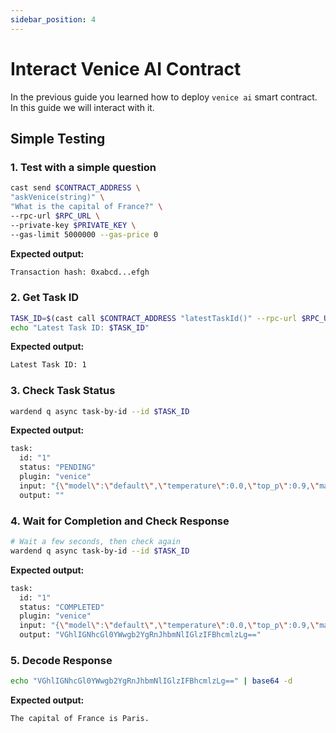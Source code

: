 ```yaml
---
sidebar_position: 4
---
```


# Interact Venice AI Contract

In the previous guide you learned how to deploy `venice ai` smart contract. In this guide we will interact with it.

## Simple Testing

### 1. Test with a simple question

```bash
cast send $CONTRACT_ADDRESS \
"askVenice(string)" \
"What is the capital of France?" \
--rpc-url $RPC_URL \
--private-key $PRIVATE_KEY \
--gas-limit 5000000 --gas-price 0
```

**Expected output:**

```bash
Transaction hash: 0xabcd...efgh
```

### 2. Get Task ID

```bash
TASK_ID=$(cast call $CONTRACT_ADDRESS "latestTaskId()" --rpc-url $RPC_URL)
echo "Latest Task ID: $TASK_ID"
```

**Expected output:**

```bash
Latest Task ID: 1
```

### 3. Check Task Status

```bash
wardend q async task-by-id --id $TASK_ID
```

**Expected output:**

```bash
task:
  id: "1"
  status: "PENDING"
  plugin: "venice"
  input: "{\"model\":\"default\",\"temperature\":0.0,\"top_p\":0.9,\"max_completion_tokens\":1000,\"message\":\"What is the capital of France?\"}"
  output: ""
```

### 4. Wait for Completion and Check Response

```bash
# Wait a few seconds, then check again
wardend q async task-by-id --id $TASK_ID
```

**Expected output:**

```bash
task:
  id: "1"
  status: "COMPLETED"
  plugin: "venice"
  input: "{\"model\":\"default\",\"temperature\":0.0,\"top_p\":0.9,\"max_completion_tokens\":1000,\"message\":\"What is the capital of France?\"}"
  output: "VGhlIGNhcGl0YWwgb2YgRnJhbmNlIGlzIFBhcmlzLg=="
```

### 5. Decode Response

```bash
echo "VGhlIGNhcGl0YWwgb2YgRnJhbmNlIGlzIFBhcmlzLg==" | base64 -d
```

**Expected output:**

```bash
The capital of France is Paris.
```
